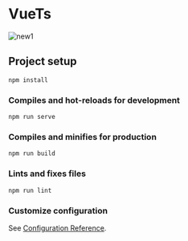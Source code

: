 # VueTs


![new1](https://user-images.githubusercontent.com/38229144/72492011-2aecd980-37f2-11ea-8ee0-77acbe1cd725.gif)


## Project setup
```
npm install
```

### Compiles and hot-reloads for development
```
npm run serve
```

### Compiles and minifies for production
```
npm run build
```

### Lints and fixes files
```
npm run lint
```

### Customize configuration
See [Configuration Reference](https://cli.vuejs.org/config/).
